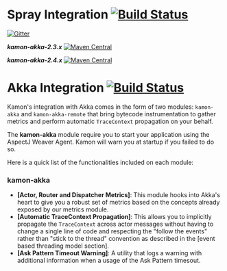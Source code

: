 Spray Integration   [![Build Status](https://api.travis-ci.org/kamon-io/kamon-play)](https://travis-ci.org/kamon-io/kamon-spray/builds)
==========================

[![Gitter](https://badges.gitter.im/Join%20Chat.svg)](https://gitter.im/kamon-io/Kamon?utm_source=badge&utm_medium=badge&utm_campaign=pr-badge&utm_content=badge)

***kamon-akka-2.3.x*** [![Maven Central](https://maven-badges.herokuapp.com/maven-central/io.kamon/kamon-akka-23_2.11/badge.svg)](https://maven-badges.herokuapp.com/maven-central/io.kamon/kamon-akka_2.11)

***kamon-akka-2.4.x*** [![Maven Central](https://maven-badges.herokuapp.com/maven-central/io.kamon/kamon-akka-24_2.11/badge.svg)](https://maven-badges.herokuapp.com/maven-central/io.kamon/kamon-akka_2.11)

Akka Integration [![Build Status](https://api.travis-ci.org/kamon-io/kamon-akka)](https://travis-ci.org/kamon-io/kamon-akka/builds)
================

Kamon's integration with Akka comes in the form of two modules: `kamon-akka` and `kamon-akka-remote` that bring bytecode
instrumentation to gather metrics and perform automatic `TraceContext` propagation on your behalf.

The <b>kamon-akka</b> module require you to start your application using the AspectJ Weaver Agent. Kamon will warn you at startup if you failed to do so.

Here is a quick list of the functionalities included on each module:

### kamon-akka ###

* __[Actor, Router and Dispatcher Metrics]__: This module hooks into Akka's heart to give you a robust set of metrics
based on the concepts already exposed by our metrics module.
* __[Automatic TraceContext Propagation]__: This allows you to implicitly propagate the `TraceContext` across actor messages
without having to change a single line of code and respecting the "follow the events" rather than "stick to the thread"
convention as described in the [event based threading model section].
* __[Ask Pattern Timeout Warning]__: A utility that logs a warning with additional information when a usage of the Ask
Pattern timesout.

